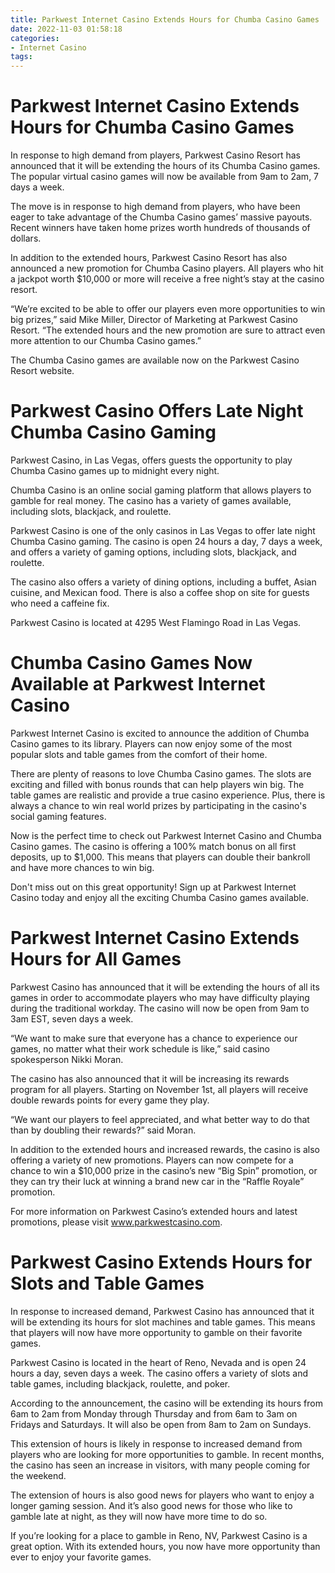 ```yaml
---
title: Parkwest Internet Casino Extends Hours for Chumba Casino Games
date: 2022-11-03 01:58:18
categories:
- Internet Casino
tags:
---
```



#  Parkwest Internet Casino Extends Hours for Chumba Casino Games

In response to high demand from players, Parkwest Casino Resort has announced that it will be extending the hours of its Chumba Casino games. The popular virtual casino games will now be available from 9am to 2am, 7 days a week.

The move is in response to high demand from players, who have been eager to take advantage of the Chumba Casino games’ massive payouts. Recent winners have taken home prizes worth hundreds of thousands of dollars.

In addition to the extended hours, Parkwest Casino Resort has also announced a new promotion for Chumba Casino players. All players who hit a jackpot worth $10,000 or more will receive a free night’s stay at the casino resort.

“We’re excited to be able to offer our players even more opportunities to win big prizes,” said Mike Miller, Director of Marketing at Parkwest Casino Resort. “The extended hours and the new promotion are sure to attract even more attention to our Chumba Casino games.”

The Chumba Casino games are available now on the Parkwest Casino Resort website.

#  Parkwest Casino Offers Late Night Chumba Casino Gaming

Parkwest Casino, in Las Vegas, offers guests the opportunity to play Chumba Casino games up to midnight every night.

Chumba Casino is an online social gaming platform that allows players to gamble for real money. The casino has a variety of games available, including slots, blackjack, and roulette.

Parkwest Casino is one of the only casinos in Las Vegas to offer late night Chumba Casino gaming. The casino is open 24 hours a day, 7 days a week, and offers a variety of gaming options, including slots, blackjack, and roulette.

The casino also offers a variety of dining options, including a buffet, Asian cuisine, and Mexican food. There is also a coffee shop on site for guests who need a caffeine fix.

Parkwest Casino is located at 4295 West Flamingo Road in Las Vegas.

#  Chumba Casino Games Now Available at Parkwest Internet Casino

Parkwest Internet Casino is excited to announce the addition of Chumba Casino games to its library. Players can now enjoy some of the most popular slots and table games from the comfort of their home.

There are plenty of reasons to love Chumba Casino games. The slots are exciting and filled with bonus rounds that can help players win big. The table games are realistic and provide a true casino experience. Plus, there is always a chance to win real world prizes by participating in the casino's social gaming features.

Now is the perfect time to check out Parkwest Internet Casino and Chumba Casino games. The casino is offering a 100% match bonus on all first deposits, up to $1,000. This means that players can double their bankroll and have more chances to win big.

Don't miss out on this great opportunity! Sign up at Parkwest Internet Casino today and enjoy all the exciting Chumba Casino games available.

#  Parkwest Internet Casino Extends Hours for All Games

Parkwest Casino has announced that it will be extending the hours of all its games in order to accommodate players who may have difficulty playing during the traditional workday. The casino will now be open from 9am to 3am EST, seven days a week.

“We want to make sure that everyone has a chance to experience our games, no matter what their work schedule is like,” said casino spokesperson Nikki Moran.

The casino has also announced that it will be increasing its rewards program for all players. Starting on November 1st, all players will receive double rewards points for every game they play.

“We want our players to feel appreciated, and what better way to do that than by doubling their rewards?” said Moran.

In addition to the extended hours and increased rewards, the casino is also offering a variety of new promotions. Players can now compete for a chance to win a $10,000 prize in the casino’s new “Big Spin” promotion, or they can try their luck at winning a brand new car in the “Raffle Royale” promotion.

For more information on Parkwest Casino’s extended hours and latest promotions, please visit www.parkwestcasino.com.

#  Parkwest Casino Extends Hours for Slots and Table Games

In response to increased demand, Parkwest Casino has announced that it will be extending its hours for slot machines and table games. This means that players will now have more opportunity to gamble on their favorite games.

Parkwest Casino is located in the heart of Reno, Nevada and is open 24 hours a day, seven days a week. The casino offers a variety of slots and table games, including blackjack, roulette, and poker.

According to the announcement, the casino will be extending its hours from 6am to 2am from Monday through Thursday and from 6am to 3am on Fridays and Saturdays. It will also be open from 8am to 2am on Sundays.

This extension of hours is likely in response to increased demand from players who are looking for more opportunities to gamble. In recent months, the casino has seen an increase in visitors, with many people coming for the weekend.

The extension of hours is also good news for players who want to enjoy a longer gaming session. And it’s also good news for those who like to gamble late at night, as they will now have more time to do so.

If you’re looking for a place to gamble in Reno, NV, Parkwest Casino is a great option. With its extended hours, you now have more opportunity than ever to enjoy your favorite games.